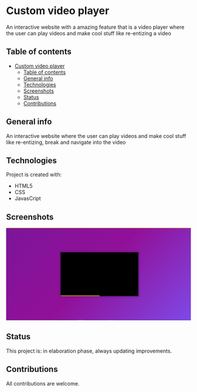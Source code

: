 # Custom video player

An interactive website with a amazing feature that is a video player where the user can play videos and make cool stuff like re-entizing a video


## Table of contents
- [Custom video player](#custom-video-player)
  - [Table of contents](#table-of-contents)
  - [General info](#general-info)
  - [Technologies](#technologies)
  - [Screenshots](#screenshots)
  - [Status](#status)
  - [Contributions](#contributions)
## General info

An interactive website where the user can play videos and make cool stuff like re-entizing, break and navigate into the video

## Technologies

Project is created with:

* HTML5
* CSS
* JavasCript

## Screenshots

![Homepage Screenshot](./public/img/screennshoot.png)
## Status

This project is: in elaboration phase, always updating improvements.

## Contributions

All contributions are welcome.

